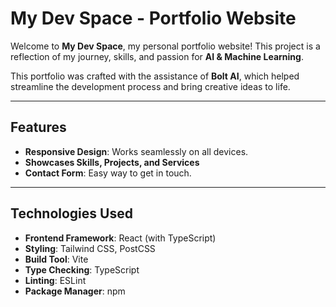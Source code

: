 # My Dev Space - Portfolio Website

Welcome to **My Dev Space**, my personal portfolio website! This project is a reflection of my journey, skills, and passion for **AI & Machine Learning**.

This portfolio was crafted with the assistance of **Bolt AI**, which helped streamline the development process and bring creative ideas to life.

---

## Features

- **Responsive Design**: Works seamlessly on all devices.
- **Showcases Skills, Projects, and Services**
- **Contact Form**: Easy way to get in touch.

---

## Technologies Used

- **Frontend Framework**: React (with TypeScript)
- **Styling**: Tailwind CSS, PostCSS
- **Build Tool**: Vite
- **Type Checking**: TypeScript
- **Linting**: ESLint
- **Package Manager**: npm